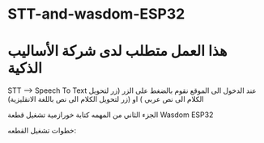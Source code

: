 # STT-and-wasdom-ESP32
# هذا العمل متطلب لدى شركة الأساليب الذكية

STT -->  Speech To Text
عند الدخول الى الموقع نقوم بالضغط على الزر (زر لتحويل الكلام الى نص عربي ) او (زر لتحويل الكلام الى نص باللغة الانقليزية)












الجزء الثاني من المهمه كتابة خورازمية تشغيل قطعة Wasdom ESP32

خطوات تشغيل القطعه:
